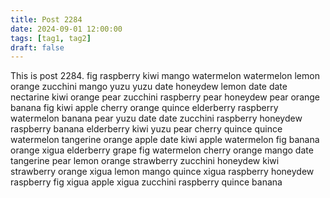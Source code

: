 ```yaml
---
title: Post 2284
date: 2024-09-01 12:00:00
tags: [tag1, tag2]
draft: false
---
```

This is post 2284.
fig
raspberry
kiwi
mango
watermelon
watermelon
lemon
orange
zucchini
mango
yuzu
yuzu
date
honeydew
lemon
date
date
nectarine
kiwi
orange
pear
zucchini
raspberry
pear
honeydew
pear
orange
banana
fig
kiwi
apple
cherry
orange
quince
elderberry
raspberry
watermelon
banana
pear
yuzu
date
date
zucchini
raspberry
honeydew
raspberry
banana
elderberry
kiwi
yuzu
pear
cherry
quince
quince
watermelon
tangerine
orange
apple
date
kiwi
apple
watermelon
fig
banana
orange
xigua
elderberry
grape
fig
watermelon
cherry
orange
mango
date
tangerine
pear
lemon
orange
strawberry
zucchini
honeydew
kiwi
strawberry
orange
xigua
lemon
mango
quince
xigua
raspberry
honeydew
raspberry
fig
xigua
apple
xigua
zucchini
raspberry
quince
banana
